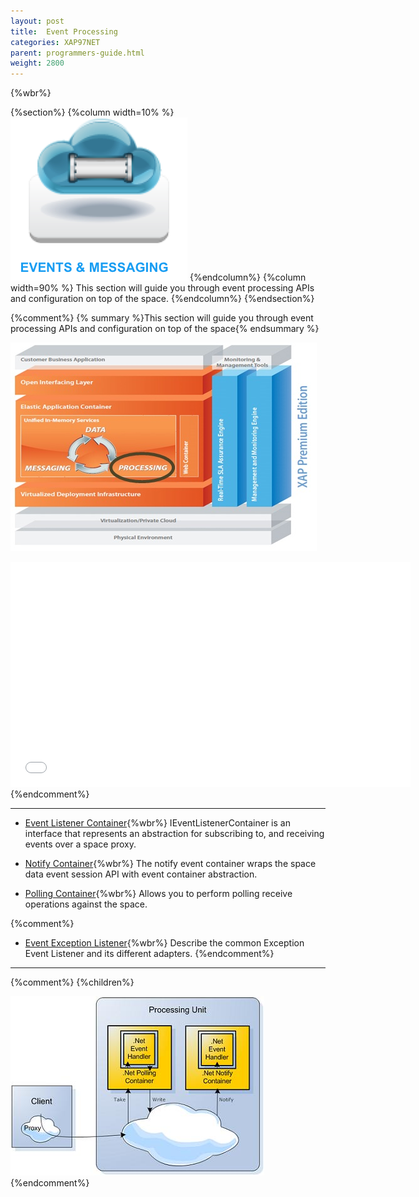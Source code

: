```yaml
---
layout: post
title:  Event Processing
categories: XAP97NET
parent: programmers-guide.html
weight: 2800
---
```


{%wbr%}

{%section%}
{%column width=10% %}
![Events-Message.jpg](/attachment_files/subject/Events-Message.png)
{%endcolumn%}
{%column width=90% %}
This section will guide you through event processing APIs and configuration on top of the space.
{%endcolumn%}
{%endsection%}




{%comment%}
{% summary %}This section will guide you through event processing APIs and configuration on top of the space{% endsummary %}

![archi_proce.jpg](/attachment_files/archi_proce.jpg)

<iframe width="640" height="360" src="//www.youtube.com/embed/GwLfDYgl6f8?feature=player_embedded" frameborder="0" allowfullscreen></iframe>
{%endcomment%}


<hr/>


- [Event Listener Container](./event-listener-container.html){%wbr%}
IEventListenerContainer is an interface that represents an abstraction for subscribing to, and receiving events over a space proxy.

- [Notify Container](./notify-container.html){%wbr%}
The notify event container wraps the space data event session API with event container abstraction.

- [Polling Container](./polling-container.html){%wbr%}
Allows you to perform polling receive operations against the space.

{%comment%}
- [Event Exception Listener](./event-exception-handler.html){%wbr%}
Describe the common Exception Event Listener and its different adapters.
{%endcomment%}

<hr/>



{%comment%}
{%children%}

![Net_polling_notify_cont.jpg](/attachment_files/dotnet/Net_polling_notify_cont.jpg)
{%endcomment%}